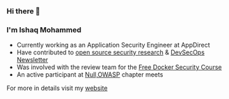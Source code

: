 ### Hi there 👋

### I'm Ishaq Mohammed

- Currently working as an Application Security Engineer at AppDirect
- Have contributed to [open source security research](https://www.exploit-db.com/?author=9086) & [DevSecOps Newsletter](https://info.practical-devsecops.com/devsecops-newsletter)  
- Was involved with the review team for the [Free Docker Security Course](https://free-courses.practical-devsecops.com/docker-security-course/)
- An active participant at [Null,OWASP](https://null.co.in/profile/2924-ishaq) chapter meets


For more in details visit my [website](https://ishaqmohammed.me/)
